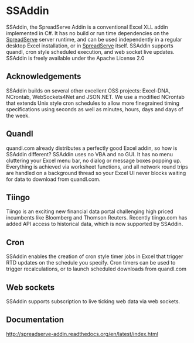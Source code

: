 # SSAddin
SSAddin, the SpreadServe Addin is a conventional Excel XLL addin implemented in C#. It has no build or run time dependencies on the [SpreadServe](http://spreadserve.com>) server runtime, and can be used independently in a regular desktop Excel installation, or in [SpreadServe](http://spreadserve.com>) itself. SSAddin supports quandl, cron style scheduled execution, and web socket live updates. SSAddin is freely available under the Apache License 2.0

## Acknowledgements
SSAddin builds on several other excellent OSS projects: Excel-DNA, NCrontab, WebSockets4Net and JSON.NET. We use a modified NCrontab that extends Unix style cron schedules to allow more finegrained timing specifications using seconds as well as minutes, hours, days and days of the week.

## Quandl
quandl.com already distributes a perfectly good Excel addin, so how is SSAddin different? SSAddin uses no VBA and no GUI. It has no menu cluttering your Excel menu bar, no dialog or message boxes popping up. Everything is achieved via worksheet functions, and all network round trips are handled on a background thread so your Excel UI never blocks waiting for data to download from quandl.com.

## Tiingo
Tiingo is an exciting new financial data portal challenging high priced incumbents like Bloomberg and Thomson Reuters. Recently tiingo.com has added API access to historical data, which is now supported by SSAddin. 

## Cron
SSAddin enables the creation of cron style timer jobs in Excel that trigger RTD updates on the schedule you specify. Cron timers can be used to trigger recalculations, or to launch scheduled downloads from quandl.com

## Web sockets
SSAddin supports subscription to live ticking web data via web sockets.

## Documentation
http://spreadserve-addin.readthedocs.org/en/latest/index.html
